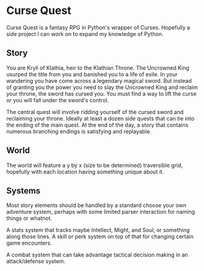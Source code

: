 # Curse Quest

Curse Quest is a fantasy RPG in Python's wrapper of Curses. Hopefully a side project I can work on to expand my knowledge of Python.

## Story

You are Kryll of Klathia, heir to the Klathian Throne. The Uncrowned King usurped the title from you and banished you to a life of exile. In your wandering you have come across a legendary magical sword. But instead of granting you the power you need to slay the Uncrowned King and reclaim your throne, the sword has cursed you. You must find a way to lift the curse or you will fall under the sword's control.

The central quest will involve ridding yourself of the cursed sword and reclaiming your throne. Ideally at least a dozen side quests that can tie into the ending of the main quest. At the end of the day, a story that contains numerous branching endings is satisfying and replayable.

## World

The world will feature a y by x (size to be determined) traversible grid, hopefully with each location having something unique about it.

## Systems

Most story elements should be handled by a standard choose your own adventure system, perhaps with some limited parser interaction for naming things or whatnot.

A stats system that tracks maybe Intellect, Might, and Soul, or something along those lines. A skill or perk system on top of that for changing certain game encounters.

A combat system that can take advantage tactical decision making in an attack/defense system.
